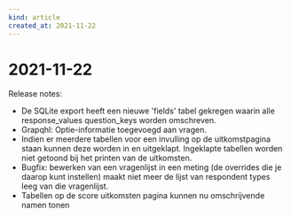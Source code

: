 ```yaml
---
kind: article
created_at: 2021-11-22
---
```


# 2021-11-22

Release notes:

* De SQLite export heeft een nieuwe 'fields' tabel gekregen waarin alle response_values question_keys worden omschreven.
* Grapqhl: Optie-informatie toegevoegd aan vragen.
* Indien er meerdere tabellen voor een invulling op de uitkomstpagina staan kunnen deze worden in en uitgeklapt. Ingeklapte tabellen worden niet getoond bij het printen van de uitkomsten.
* Bugfix: bewerken van een vragenlijst in een meting (de overrides die je daarop kunt instellen) maakt niet meer de lijst van respondent types leeg van die vragenlijst.
* Tabellen op de score uitkomsten pagina kunnen nu omschrijvende namen tonen
